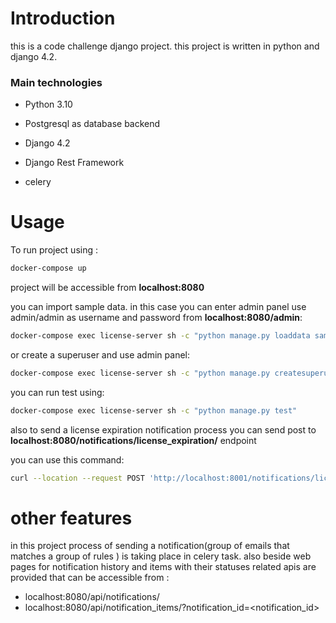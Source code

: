 # Introduction

this is a code challenge django project.
this project is written in python and django 4.2.


### Main technologies

* Python 3.10

* Postgresql as database backend 

* Django 4.2

* Django Rest Framework

* celery



# Usage

To run project using :

```bash
docker-compose up
```

project will be accessible from **localhost:8080**

you can import sample data. in this case you can enter admin panel use admin/admin as username and password from **localhost:8080/admin**:

```bash
docker-compose exec license-server sh -c "python manage.py loaddata sample_data/sample_data_fixture"
```

or create a superuser and use admin panel:
```bash
docker-compose exec license-server sh -c "python manage.py createsuperuser"
```
you can run test using:
```bash
docker-compose exec license-server sh -c "python manage.py test"
```

also to send a license expiration notification process you can send post to **localhost:8080/notifications/license_expiration/** endpoint

you can use this command:
```bash
curl --location --request POST 'http://localhost:8001/notifications/license_expiration/'
```


# other features
in this project process of sending a notification(group of emails that matches a group of rules ) is taking place in celery task.
also beside web pages for notification history and items with their statuses related apis are provided that can be accessible from :

* localhost:8080/api/notifications/
* localhost:8080/api/notification_items/?notification_id=<notification_id>
